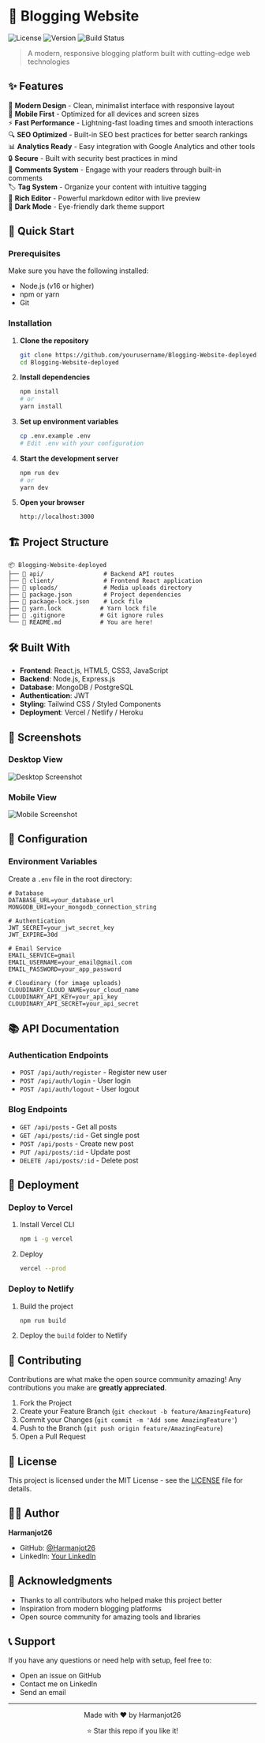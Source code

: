 # 📝 Blogging Website

![License](https://img.shields.io/badge/license-MIT-blue.svg)
![Version](https://img.shields.io/badge/version-1.0.0-green.svg)
![Build Status](https://img.shields.io/badge/build-passing-brightgreen.svg)

> A modern, responsive blogging platform built with cutting-edge web technologies

## ✨ Features

🎨 **Modern Design** - Clean, minimalist interface with responsive layout  
📱 **Mobile First** - Optimized for all devices and screen sizes  
⚡ **Fast Performance** - Lightning-fast loading times and smooth interactions  
🔍 **SEO Optimized** - Built-in SEO best practices for better search rankings  
📊 **Analytics Ready** - Easy integration with Google Analytics and other tools  
🔒 **Secure** - Built with security best practices in mind  
💬 **Comments System** - Engage with your readers through built-in comments  
🏷️ **Tag System** - Organize your content with intuitive tagging  
📝 **Rich Editor** - Powerful markdown editor with live preview  
🌙 **Dark Mode** - Eye-friendly dark theme support  

## 🚀 Quick Start

### Prerequisites

Make sure you have the following installed:
- Node.js (v16 or higher)
- npm or yarn
- Git

### Installation

1. **Clone the repository**
   ```bash
   git clone https://github.com/yourusername/Blogging-Website-deployed.git
   cd Blogging-Website-deployed
   ```

2. **Install dependencies**
   ```bash
   npm install
   # or
   yarn install
   ```

3. **Set up environment variables**
   ```bash
   cp .env.example .env
   # Edit .env with your configuration
   ```

4. **Start the development server**
   ```bash
   npm run dev
   # or
   yarn dev
   ```

5. **Open your browser**
   ```
   http://localhost:3000
   ```

## 🏗️ Project Structure

```
📦 Blogging-Website-deployed
├── 📁 api/                 # Backend API routes
├── 📁 client/              # Frontend React application
├── 📁 uploads/             # Media uploads directory
├── 📄 package.json         # Project dependencies
├── 📄 package-lock.json    # Lock file
├── 📄 yarn.lock           # Yarn lock file
├── 📄 .gitignore          # Git ignore rules
└── 📄 README.md           # You are here!
```

## 🛠️ Built With

- **Frontend**: React.js, HTML5, CSS3, JavaScript
- **Backend**: Node.js, Express.js
- **Database**: MongoDB / PostgreSQL
- **Authentication**: JWT
- **Styling**: Tailwind CSS / Styled Components
- **Deployment**: Vercel / Netlify / Heroku

## 📱 Screenshots

### Desktop View
![Desktop Screenshot](https://via.placeholder.com/800x400/4f46e5/ffffff?text=Desktop+View)

### Mobile View
![Mobile Screenshot](https://via.placeholder.com/400x600/06b6d4/ffffff?text=Mobile+View)

## 🔧 Configuration

### Environment Variables

Create a `.env` file in the root directory:

```env
# Database
DATABASE_URL=your_database_url
MONGODB_URI=your_mongodb_connection_string

# Authentication
JWT_SECRET=your_jwt_secret_key
JWT_EXPIRE=30d

# Email Service
EMAIL_SERVICE=gmail
EMAIL_USERNAME=your_email@gmail.com
EMAIL_PASSWORD=your_app_password

# Cloudinary (for image uploads)
CLOUDINARY_CLOUD_NAME=your_cloud_name
CLOUDINARY_API_KEY=your_api_key
CLOUDINARY_API_SECRET=your_api_secret
```

## 📚 API Documentation

### Authentication Endpoints
- `POST /api/auth/register` - Register new user
- `POST /api/auth/login` - User login
- `POST /api/auth/logout` - User logout

### Blog Endpoints
- `GET /api/posts` - Get all posts
- `GET /api/posts/:id` - Get single post
- `POST /api/posts` - Create new post
- `PUT /api/posts/:id` - Update post
- `DELETE /api/posts/:id` - Delete post

## 🚀 Deployment

### Deploy to Vercel

1. Install Vercel CLI
   ```bash
   npm i -g vercel
   ```

2. Deploy
   ```bash
   vercel --prod
   ```

### Deploy to Netlify

1. Build the project
   ```bash
   npm run build
   ```

2. Deploy the `build` folder to Netlify

## 🤝 Contributing

Contributions are what make the open source community amazing! Any contributions you make are **greatly appreciated**.

1. Fork the Project
2. Create your Feature Branch (`git checkout -b feature/AmazingFeature`)
3. Commit your Changes (`git commit -m 'Add some AmazingFeature'`)
4. Push to the Branch (`git push origin feature/AmazingFeature`)
5. Open a Pull Request

## 📝 License

This project is licensed under the MIT License - see the [LICENSE](LICENSE) file for details.

## 👨‍💻 Author

**Harmanjot26**
- GitHub: [@Harmanjot26](https://github.com/Harmanjot26)
- LinkedIn: [Your LinkedIn](https://linkedin.com/in/yourprofile)

## 🙏 Acknowledgments

- Thanks to all contributors who helped make this project better
- Inspiration from modern blogging platforms
- Open source community for amazing tools and libraries

## 📞 Support

If you have any questions or need help with setup, feel free to:
- Open an issue on GitHub
- Contact me on LinkedIn
- Send an email

---

<div align="center">
  <p>Made with ❤️ by Harmanjot26</p>
  <p>⭐ Star this repo if you like it!</p>
</div>

